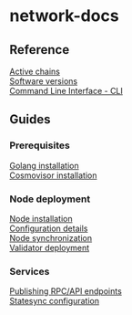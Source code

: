# network-docs


## Reference
[Active chains](references/active_networks.md)  
[Software versions]()  
[Command Line Interface - CLI]()  


## Guides

### Prerequisites
[Golang installation](prerequisites/install_golang.md)  
[Cosmovisor installation](prerequisites/install_cosmovisor.md)


### Node deployment
[Node installation](node_deployment/node_install.md)  
[Configuration details]()  
[Node synchronization]()  
[Validator deployment]()  


### Services
[Publishing RPC/API endpoints]()  
[Statesync configuration]()


